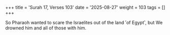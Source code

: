 +++
title = 'Surah 17, Verses 103'
date = '2025-08-27'
weight = 103
tags = []
+++

So Pharaoh wanted to scare the Israelites out of the land ˹of Egypt˺, but We drowned him and all of those with him.